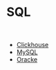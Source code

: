 # SQL
<BR>

- [Clickhouse](https://github.com/seunghyunshin111/SQL/tree/master/Clickhouse)
- [MySQL](https://github.com/seunghyunshin111/SQL/tree/master/MySQL)
- [Oracke](https://github.com/seunghyunshin111/SQL/tree/master/Oracle)
